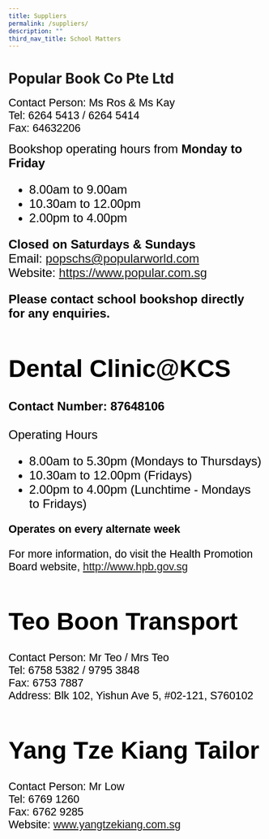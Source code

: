 ```yaml
---
title: Suppliers
permalink: /suppliers/
description: ""
third_nav_title: School Matters
---
```

# Popular Book Co Pte Ltd
<span style="font-size:16.0pt;font-family:Arial;color:black">Contact Person: Ms Ros & Ms Kay<b></b><br>
<span style="font-size:16.0pt;font-family:Arial;color:black">Tel: 6264 5413 / 6264 5414<b></b><br>
<span style="font-size:16.0pt;font-family:Arial;color:black">Fax: 64632206<b></b><br>
	
<span style="font-size:18.0pt;font-family:Arial;color:black">Bookshop operating hours from <b>Monday to Friday</b><br></span>

<span style="font-size:18.0pt;font-family:Arial;color:black">
<ul>
	<li>8.00am to 9.00am</li>
	<li>10.30am to 12.00pm</li>
	<li>2.00pm to 4.00pm</li>
</ul>

	
<span style="font-size:18.0pt;font-family:Arial;color:black"><b>Closed on Saturdays & Sundays</b></span>
<span style="font-size:18.0pt;font-family:Arial;color:black"><br>
Email: <a href = "mailto: popschs@popularworld.com">popschs@popularworld.com</a>
<span style="font-size:18.0pt;font-family:Arial;color:black"><br>
Website: <a href = "https://www.popular.com.sg" target="_blank">https://www.popular.com.sg</a>

<span style="font-size:18.0pt;font-family:Arial;color:black"><b>Please contact school bookshop directly for any enquiries.</b>
	
# Dental Clinic@KCS
<span style="font-size:18.0pt;font-family:Arial;color:black"><b>Contact Number: 87648106</b><br>
<span style="font-size:18.0pt;font-family:Arial;color:black"><br>Operating Hours<br>
<span style="font-size:16.0pt;font-family:Arial;color:black">
<ul>
	<li>8.00am to 5.30pm (Mondays to Thursdays)</li>
	<li>10.30am to 12.00pm (Fridays)</li>
	<li>2.00pm to 4.00pm (Lunchtime - Mondays to Fridays)</li>
</ul>


<span style="font-size:16.0pt;font-family:Arial;color:black"><b>Operates on every alternate week</b></span>	

<span style="font-size:16.0pt;font-family:Arial;color:black">For more information, do visit the Health Promotion Board website, http://www.hpb.gov.sg

	
# Teo Boon Transport
<span style="font-size:16.0pt;font-family:Arial;color:black">Contact Person: Mr Teo / Mrs Teo<br>
<span style="font-size:16.0pt;font-family:Arial;color:black">Tel: 6758 5382 / 9795 3848</span><br>
<span style="font-size:16.0pt;font-family:Arial;color:black">Fax: 6753 7887<br>
<span style="font-size:16.0pt;font-family:Arial;color:black">Address: Blk 102, Yishun Ave 5, #02-121, S760102<br>

# Yang Tze Kiang Tailor
<span style="font-size:16.0pt;font-family:Arial;color:black">Contact Person: Mr Low<br>
<span style="font-size:16.0pt;font-family:Arial;color:black">Tel: 6769 1260<br>
<span style="font-size:16.0pt;font-family:Arial;color:black">Fax: 6762 9285<br>
<span style="font-size:16.0pt;font-family:Arial;color:black">Website: <a href="www.yangtzekiang.com.sg" target="_blank">www.yangtzekiang.com.sg</a><br>